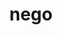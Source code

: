 ---
title: nego
ch: [r]
meaning: to deny
pos: verb
inf: negare
secondppstem: neg
infend: are
thirdpp: negavi
fourthpp: negatus
conjugation: first
derivatives: negate, negative
---